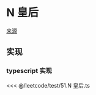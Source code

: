 # N 皇后
[来源](https://leetcode.cn/problems/n-queens/)

## 实现

### typescript 实现

<<< @/leetcode/test/51.N 皇后.ts

